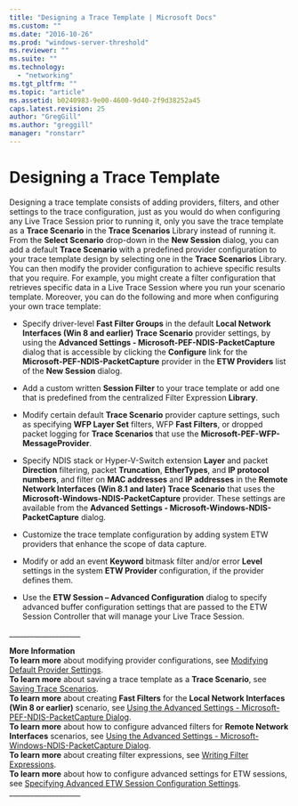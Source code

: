 ```yaml
---
title: "Designing a Trace Template | Microsoft Docs"
ms.custom: ""
ms.date: "2016-10-26"
ms.prod: "windows-server-threshold"
ms.reviewer: ""
ms.suite: ""
ms.technology: 
  - "networking"
ms.tgt_pltfrm: ""
ms.topic: "article"
ms.assetid: b0240983-9e00-4600-9d40-2f9d38252a45
caps.latest.revision: 25
author: "GregGill"
ms.author: "greggill"
manager: "ronstarr"
---
```

# Designing a Trace Template
Designing a trace template consists of adding providers, filters, and other settings to the trace configuration, just as you would do when configuring any Live Trace Session prior to running it, only you save the trace template as a **Trace Scenario** in the **Trace Scenarios** Library instead of running it. From the **Select Scenario** drop-down in the **New Session** dialog, you can add a default **Trace Scenario** with a predefined provider configuration to your trace template design by selecting one in the **Trace Scenarios** Library. You can then modify the provider configuration to achieve specific results that you require. For example, you might create a filter configuration that retrieves specific data in a Live Trace Session where you run your scenario template. Moreover, you can do the following and more when configuring your own trace template:  
  
-   Specify driver-level **Fast Filter Groups** in the default **Local Network Interfaces (Win 8 and earlier)** **Trace Scenario** provider settings, by using the **Advanced Settings - Microsoft-PEF-NDIS-PacketCapture** dialog that is accessible by clicking the **Configure** link for the **Microsoft-PEF-NDIS-PacketCapture** provider in the **ETW Providers** list of the **New Session** dialog.  
  
-   Add a custom written **Session Filter** to your trace template or add one that is predefined from the centralized Filter Expression **Library**.  
  
-   Modify certain default **Trace Scenario** provider capture settings, such as specifying **WFP Layer Set** filters, WFP **Fast Filters**, or dropped packet logging for **Trace Scenarios** that use the **Microsoft-PEF-WFP-MessageProvider**.  
  
-   Specify NDIS stack or Hyper-V-Switch extension **Layer** and packet **Direction** filtering, packet **Truncation**, **EtherTypes**, and **IP protocol numbers**, and filter on **MAC addresses** and **IP addresses** in the **Remote Network Interfaces (Win 8.1 and later)**  **Trace Scenario** that uses the **Microsoft-Windows-NDIS-PacketCapture** provider. These settings are available from the **Advanced Settings - Microsoft-Windows-NDIS-PacketCapture** dialog.  
  
-   Customize the trace template configuration by adding system ETW providers that enhance the scope of data capture.  
  
-   Modify or add an event **Keyword** bitmask filter and/or error **Level** settings in the system **ETW Provider** configuration, if the provider defines them.  
  
-   Use the **ETW Session – Advanced Configuration** dialog to specify advanced buffer configuration settings that are passed to the ETW Session Controller that will manage your Live Trace Session.  
  
 ___________________\_  
  
 **More Information**   
 **To learn more** about modifying provider configurations, see [Modifying Default Provider Settings](../messageanalyzer_content/modifying-default-provider-settings.md).  
**To learn more** about saving a trace template as a **Trace Scenario**, see [Saving Trace Scenarios](../messageanalyzer_content/saving-trace-scenarios.md).   
**To learn more** about creating **Fast Filters** for the **Local Network Interfaces (Win 8 or earlier)** scenario, see [Using the Advanced Settings - Microsoft-PEF-NDIS-PacketCapture Dialog](../messageanalyzer_content/using-the-advanced-settings-microsoft-pef-ndis-packetcapture-dialog.md).   
**To learn more** about how to configure advanced filters for **Remote Network Interfaces** scenarios, see [Using the Advanced Settings - Microsoft-Windows-NDIS-PacketCapture Dialog](../messageanalyzer_content/using-the-advanced-settings-microsoft-windows-ndis-packetcapture-dialog.md).  
**To learn more** about creating filter expressions, see [Writing Filter Expressions](../messageanalyzer_content/writing-filter-expressions.md).   
**To learn more** about how to configure advanced settings for ETW sessions, see [Specifying Advanced ETW Session Configuration Settings](../messageanalyzer_content/specifying-advanced-etw-session-configuration-settings.md).   
___________________\_